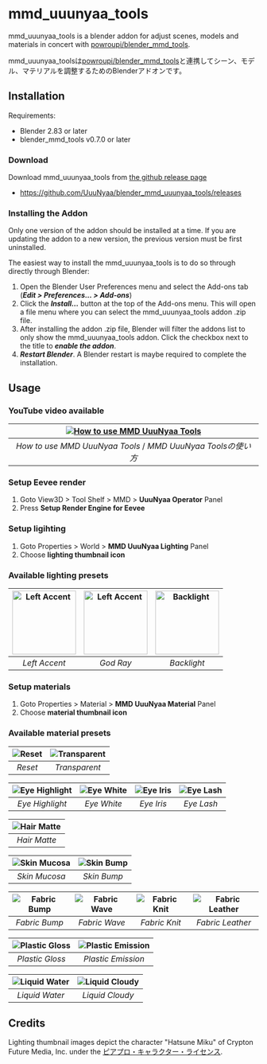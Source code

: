# mmd_uuunyaa_tools
mmd_uuunyaa_tools is a blender addon for adjust scenes, models and materials in concert with [powroupi/blender_mmd_tools](https://github.com/powroupi/blender_mmd_tools).

mmd_uuunyaa_toolsは[powroupi/blender_mmd_tools](https://github.com/powroupi/blender_mmd_tools)と連携してシーン、モデル、マテリアルを調整するためのBlenderアドオンです。

## Installation
Requirements:
 - Blender 2.83 or later
 - blender_mmd_tools v0.7.0 or later

### Download
Download mmd_uuunyaa_tools from [the github release page](https://github.com/UuuNyaa/blender_mmd_uuunyaa_tools/releases)
 - https://github.com/UuuNyaa/blender_mmd_uuunyaa_tools/releases

### Installing the Addon
Only one version of the addon should be installed at a time. If you are updating the addon to a new version, the previous version must be first uninstalled.

The easiest way to install the mmd_uuunyaa_tools is to do so through directly through Blender:

1. Open the Blender User Preferences menu and select the Add-ons tab (***Edit > Preferences... > Add-ons***)
2. Click the ***Install...*** button at the top of the Add-ons menu. This will open a file menu where you can select the mmd_uuunyaa_tools addon .zip file.
3. After installing the addon .zip file, Blender will filter the addons list to only show the mmd_uuunyaa_tools addon. Click the checkbox next to the title to ***enable the addon***.
4. ***Restart Blender***. A Blender restart is maybe required to complete the installation.


## Usage
### YouTube video available
| [![How to use MMD UuuNyaa Tools](https://img.youtube.com/vi/QJqfsohDzPs/0.jpg)](https://youtu.be/QJqfsohDzPs) |
|:--:|
| *How to use MMD UuuNyaa Tools* / *MMD UuuNyaa Toolsの使い方* |

### Setup Eevee render
1. Goto View3D > Tool Shelf > MMD > **UuuNyaa Operator** Panel
2. Press **Setup Render Engine for Eevee**

### Setup ligihting
1. Goto Properties > World > **MMD UuuNyaa Lighting** Panel
2. Choose **lighting thumbnail icon**

### Available lighting presets
| <img alt="Left Accent" src="https://media.githubusercontent.com/media/UuuNyaa/blender_mmd_uuunyaa_tools/main/mmd_uuunyaa_tools/thumbnails/LIGHTING_LEFT_ACCENT.png" width="128" height="128"> | <img alt="Left Accent" src="https://media.githubusercontent.com/media/UuuNyaa/blender_mmd_uuunyaa_tools/main/mmd_uuunyaa_tools/thumbnails/LIGHTING_GOD_RAY.png" width="128" height="128"> | <img alt="Backlight" src="https://media.githubusercontent.com/media/UuuNyaa/blender_mmd_uuunyaa_tools/main/mmd_uuunyaa_tools/thumbnails/LIGHTING_BACKLIGHT.png" width="128" height="128"> |
|:--:|:--:|:--:|
| *Left Accent* | *God Ray* | *Backlight* |

### Setup materials
1. Goto Properties > Material > **MMD UuuNyaa Material** Panel
2. Choose **material thumbnail icon**

### Available material presets
| ![Reset](mmd_uuunyaa_tools/thumbnails/MATERIAL_RESET.png) | ![Transparent](mmd_uuunyaa_tools/thumbnails/MATERIAL_TRANSPARENT.png) |
|:--:|:--:|
| *Reset* | *Transparent* |

| ![Eye Highlight](mmd_uuunyaa_tools/thumbnails/MATERIAL_EYE_HIGHLIGHT.png) | ![Eye White](mmd_uuunyaa_tools/thumbnails/MATERIAL_EYE_WHITE.png) | ![Eye Iris](mmd_uuunyaa_tools/thumbnails/MATERIAL_EYE_IRIS.png) | ![Eye Lash](mmd_uuunyaa_tools/thumbnails/MATERIAL_EYE_LASH.png) |
|:--:|:--:|:--:|:--:|
| *Eye Highlight* | *Eye White* | *Eye Iris* | *Eye Lash* |

| ![Hair Matte](mmd_uuunyaa_tools/thumbnails/MATERIAL_HAIR_MATTE.png) |
|:--:|
| *Hair Matte* |

| ![Skin Mucosa](mmd_uuunyaa_tools/thumbnails/MATERIAL_SKIN_MUCOSA.png) | ![Skin Bump](mmd_uuunyaa_tools/thumbnails/MATERIAL_SKIN_BUMP.png) |
|:--:|:--:|
| *Skin Mucosa* | *Skin Bump* |

| ![Fabric Bump](mmd_uuunyaa_tools/thumbnails/MATERIAL_FABRIC_BUMP.png) | ![Fabric Wave](mmd_uuunyaa_tools/thumbnails/MATERIAL_FABRIC_WAVE.png) | ![Fabric Knit](mmd_uuunyaa_tools/thumbnails/MATERIAL_FABRIC_KNIT.png) | ![Fabric Leather](mmd_uuunyaa_tools/thumbnails/MATERIAL_FABRIC_LEATHER.png) |
|:--:|:--:|:--:|:--:|
| *Fabric Bump* | *Fabric Wave* | *Fabric Knit* | *Fabric Leather* |

| ![Plastic Gloss](mmd_uuunyaa_tools/thumbnails/MATERIAL_PLASTIC_GLOSS.png) | ![Plastic Emission](mmd_uuunyaa_tools/thumbnails/MATERIAL_PLASTIC_EMISSION.png) |
|:--:|:--:|
| *Plastic Gloss* | *Plastic Emission* |

| ![Liquid Water](mmd_uuunyaa_tools/thumbnails/MATERIAL_LIQUID_WATER.png) | ![Liquid Cloudy](mmd_uuunyaa_tools/thumbnails/MATERIAL_LIQUID_CLOUDY.png) |
|:--:|:--:|
| *Liquid Water* | *Liquid Cloudy* |

## Credits
Lighting thumbnail images depict the character "Hatsune Miku" of Crypton Future Media, Inc. under the [ピアプロ・キャラクター・ライセンス](http://piapro.jp/license/pcl/summary).
